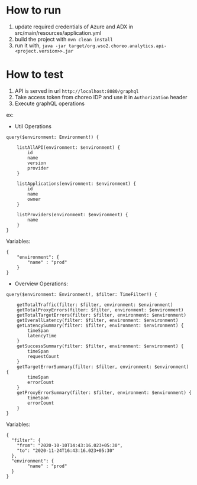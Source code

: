 # How to run
1. update required credentials of Azure and ADX in src/main/resources/application.yml
2. build the project with `mvn clean install`
3. run it with, `java -jar target/org.wso2.choreo.analytics.api-<project.version>>.jar`


# How to test
1. API is served in url `http://localhost:8080/graphql`
2. Take access token from choreo IDP and use it in `Authorization` header
3. Execute graphQL operations

ex:
- Util Operations 
```
query($environment: Environment!) {

    listAllAPI(environment: $environment) {
        id
        name
        version
        provider
    }

    listApplications(environment: $environment) {
        id
        name
        owner
    }

    listProviders(environment: $environment) {
        name
    }
}   
```

Variables:
```
{
    "environment": {
        "name" : "prod"
    }
}
```


- Overview Operations:
```
query($environment: Environment!, $filter: TimeFilter!) {

    getTotalTraffic(filter: $filter, environment: $environment)
    getTotalProxyErrors(filter: $filter, environment: $environment)
    getTotalTargetErrors(filter: $filter, environment: $environment)
    getOverallLatency(filter: $filter, environment: $environment)
    getLatencySummary(filter: $filter, environment: $environment) {
        timeSpan
        latencyTime
    }
    getSuccessSummary(filter: $filter, environment: $environment) {
        timeSpan
        requestCount
    }
    getTargetErrorSummary(filter: $filter, environment: $environment) {
        timeSpan
        errorCount
    }
    getProxyErrorSummary(filter: $filter, environment: $environment) {
        timeSpan
        errorCount
    }
}   
```

Variables:
```
{
  "filter": {
    "from": "2020-10-10T14:43:16.023+05:30",
    "to": "2020-11-24T16:43:16.023+05:30"
  },
  "environment": {
        "name" : "prod"
  }
}
```
